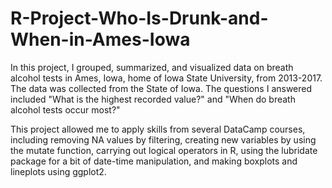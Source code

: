 # R-Project-Who-Is-Drunk-and-When-in-Ames-Iowa

In this project, I grouped, summarized, and visualized data on breath alcohol tests in Ames, Iowa, home of Iowa State University, from 2013-2017. The data was collected from the State of Iowa. The questions I answered included "What is the highest recorded value?" and "When do breath alcohol tests occur most?"

This project allowed me to apply skills from several DataCamp courses, including removing NA values by filtering, creating new variables by using the mutate function, carrying out logical operators in R, using the lubridate package for a bit of date-time manipulation, and making boxplots and lineplots using ggplot2.

